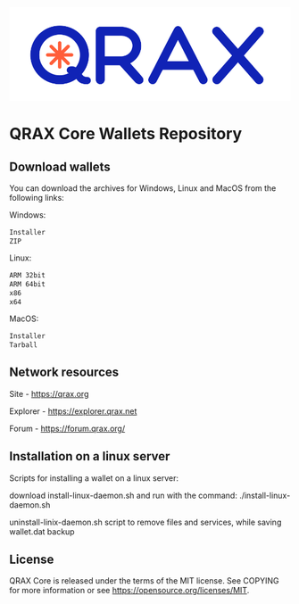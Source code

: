 ![qrax](logo.png)

QRAX Core Wallets Repository
======

Download wallets
---
You can download the archives for Windows, Linux and MacOS from the following links:

Windows:

    Installer
    ZIP


Linux:

    ARM 32bit
    ARM 64bit
    x86
    x64


MacOS:

    Installer
    Tarball



Network resources
----

Site - https://qrax.org

Explorer - https://explorer.qrax.net

Forum - https://forum.qrax.org/


Installation on a linux server
-----
Scripts for installing a wallet on a linux server:

download install-linux-daemon.sh and run with the command: ./install-linux-daemon.sh

uninstall-linix-daemon.sh script to remove files and services, while saving wallet.dat backup

License
---
QRAX Core is released under the terms of the MIT license. See COPYING for more information or see https://opensource.org/licenses/MIT.
